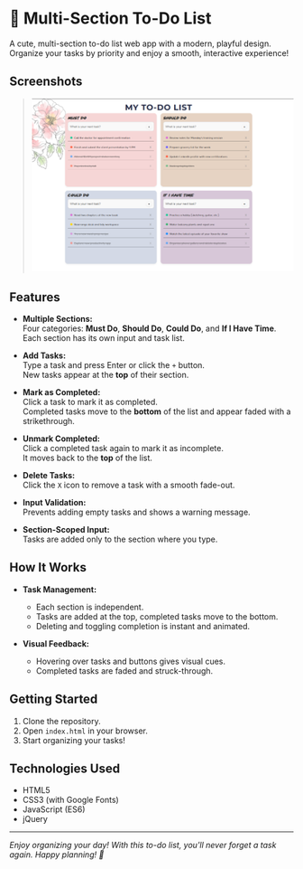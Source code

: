 # 📝 Multi-Section To-Do List

A cute, multi-section to-do list web app with a modern, playful design. Organize your tasks by priority and enjoy a smooth, interactive experience!

## Screenshots

> ![App Screenshot](./images/image2.png)

## Features

- **Multiple Sections:**  
  Four categories: **Must Do**, **Should Do**, **Could Do**, and **If I Have Time**. Each section has its own input and task list.

- **Add Tasks:**  
  Type a task and press Enter or click the `+` button.  
  New tasks appear at the **top** of their section.

- **Mark as Completed:**  
  Click a task to mark it as completed.  
  Completed tasks move to the **bottom** of the list and appear faded with a strikethrough.

- **Unmark Completed:**  
  Click a completed task again to mark it as incomplete.  
  It moves back to the **top** of the list.

- **Delete Tasks:**  
  Click the `X` icon to remove a task with a smooth fade-out.

- **Input Validation:**  
  Prevents adding empty tasks and shows a warning message.

- **Section-Scoped Input:**  
  Tasks are added only to the section where you type.

## How It Works

- **Task Management:**  
  - Each section is independent.
  - Tasks are added at the top, completed tasks move to the bottom.
  - Deleting and toggling completion is instant and animated.

- **Visual Feedback:**  
  - Hovering over tasks and buttons gives visual cues.
  - Completed tasks are faded and struck-through.

## Getting Started

1. Clone the repository.
2. Open `index.html` in your browser.
3. Start organizing your tasks!

## Technologies Used

- HTML5
- CSS3 (with Google Fonts)
- JavaScript (ES6)
- jQuery

---

*Enjoy organizing your day! With this to-do list, you'll never forget a task again. Happy planning! 🎉*
